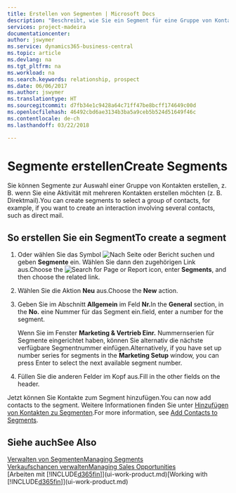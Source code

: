 ```yaml
---
title: Erstellen von Segmenten | Microsoft Docs
description: "Beschreibt, wie Sie ein Segment für eine Gruppe von Kontakten in Business Central erstellen, beispielsweise um mehrere Kontakte mit einer Direktsendung anzusprechen."
services: project-madeira
documentationcenter: 
author: jswymer
ms.service: dynamics365-business-central
ms.topic: article
ms.devlang: na
ms.tgt_pltfrm: na
ms.workload: na
ms.search.keywords: relationship, prospect
ms.date: 06/06/2017
ms.author: jswymer
ms.translationtype: HT
ms.sourcegitcommit: d7fb34e1c9428a64c71ff47be8bcff174649c00d
ms.openlocfilehash: 46492cbd6ae3134b3ba5a9ceb5b524d51649f46c
ms.contentlocale: de-ch
ms.lasthandoff: 03/22/2018

---
```

# <a name="create-segments"></a><span data-ttu-id="0f6a5-103">Segmente erstellen</span><span class="sxs-lookup"><span data-stu-id="0f6a5-103">Create Segments</span></span>
<span data-ttu-id="0f6a5-104">Sie können Segmente zur Auswahl einer Gruppe von Kontakten erstellen, z. B. wenn Sie eine Aktivität mit mehreren Kontakten erstellen möchten (z. B. Direktmail).</span><span class="sxs-lookup"><span data-stu-id="0f6a5-104">You can create segments to select a group of contacts, for example, if you want to create an interaction involving several contacts, such as direct mail.</span></span>

## <a name="to-create-a-segment"></a><span data-ttu-id="0f6a5-105">So erstellen Sie ein Segment</span><span class="sxs-lookup"><span data-stu-id="0f6a5-105">To create a segment</span></span>
1. <span data-ttu-id="0f6a5-106">Oder wählen Sie das Symbol ![Nach Seite oder Bericht suchen](media/ui-search/search_small.png "Nach Seite oder Bericht suchen") und geben **Segmente** ein. Wählen Sie dann den zugehörigen Link aus.</span><span class="sxs-lookup"><span data-stu-id="0f6a5-106">Choose the ![Search for Page or Report](media/ui-search/search_small.png "Search for Page or Report icon") icon, enter **Segments**, and then choose the related link.</span></span>
2. <span data-ttu-id="0f6a5-107">Wählen Sie die Aktion **Neu** aus.</span><span class="sxs-lookup"><span data-stu-id="0f6a5-107">Choose the **New** action.</span></span>
3. <span data-ttu-id="0f6a5-108">Geben Sie im Abschnitt **Allgemein** im Feld **Nr.**</span><span class="sxs-lookup"><span data-stu-id="0f6a5-108">In the **General** section, in the **No.**</span></span> <span data-ttu-id="0f6a5-109">eine Nummer für das Segment ein.</span><span class="sxs-lookup"><span data-stu-id="0f6a5-109">field, enter a number for the segment.</span></span>

    <span data-ttu-id="0f6a5-110">Wenn Sie im Fenster **Marketing & Vertrieb Einr.** Nummernserien für Segmente eingerichtet haben, können Sie alternativ die nächste verfügbare Segmentnummer einfügen.</span><span class="sxs-lookup"><span data-stu-id="0f6a5-110">Alternatively, if you have set up number series for segments in the **Marketing Setup** window, you can press Enter to select the next available segment number.</span></span>
4. <span data-ttu-id="0f6a5-111">Füllen Sie die anderen Felder im Kopf aus.</span><span class="sxs-lookup"><span data-stu-id="0f6a5-111">Fill in the other fields on the header.</span></span>

<span data-ttu-id="0f6a5-112">Jetzt können Sie Kontakte zum Segment hinzufügen.</span><span class="sxs-lookup"><span data-stu-id="0f6a5-112">You can now add contacts to the segment.</span></span> <span data-ttu-id="0f6a5-113">Weitere Informationen finden Sie unter [Hinzufügen von Kontakten zu Segmenten](marketing-add-contact-segment.md).</span><span class="sxs-lookup"><span data-stu-id="0f6a5-113">For more information, see [Add Contacts to Segments](marketing-add-contact-segment.md).</span></span>

## <a name="see-also"></a><span data-ttu-id="0f6a5-114">Siehe auch</span><span class="sxs-lookup"><span data-stu-id="0f6a5-114">See Also</span></span>
[<span data-ttu-id="0f6a5-115">Verwalten von Segmenten</span><span class="sxs-lookup"><span data-stu-id="0f6a5-115">Managing Segments</span></span>](marketing-segments.md)  
[<span data-ttu-id="0f6a5-116">Verkaufschancen verwalten</span><span class="sxs-lookup"><span data-stu-id="0f6a5-116">Managing Sales Opportunities</span></span>](marketing-manage-sales-opportunities.md)  
<span data-ttu-id="0f6a5-117">[Arbeiten mit [!INCLUDE[d365fin](includes/d365fin_md.md)]](ui-work-product.md)</span><span class="sxs-lookup"><span data-stu-id="0f6a5-117">[Working with [!INCLUDE[d365fin](includes/d365fin_md.md)]](ui-work-product.md)</span></span>  

